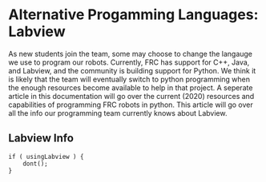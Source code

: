# Alternative Progamming Languages: Labview

As new students join the team, some may choose to change the langauge we use to program our robots. Currently, FRC has support for C++, Java, and Labview, and the community is building support for Python. We think it is likely that the team will eventually switch to python programming when the enough resources become available to help in that project. A seperate article in this documentation will go over the current (2020) resources and capabilities of programming FRC robots in python. This article will go over all the info our programming team currently knows about Labview. 

## Labview Info

    if ( usingLabview ) {
    	dont();
    }
